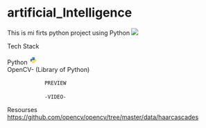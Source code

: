 # artificial_Intelligence
This is mi firts python project using Python <img src="https://media.giphy.com/media/WUlplcMpOCEmTGBtBW/giphy.gif" width="30"> 

Tech Stack

Python <code><img height="20" src="https://raw.githubusercontent.com/github/explore/80688e429a7d4ef2fca1e82350fe8e3517d3494d/topics/python/python.png"></code> <Br>
OpenCV- (Library of Python)

                PREVIEW
                
                -VIDEO-


 Resourses 
https://github.com/opencv/opencv/tree/master/data/haarcascades
